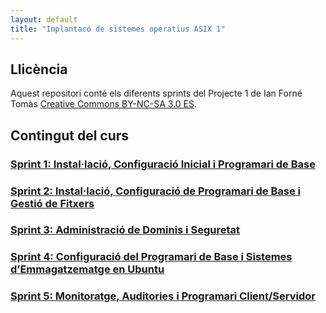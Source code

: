 ```yaml
---
layout: default
title: "Implantacó de sistemes operatius ASIX 1"
---
```



## Llicència

Aquest repositori conté els diferents sprints del Projecte 1 de Ian Forné Tomàs [Creative Commons BY-NC-SA 3.0 ES](LICENSE.md).

## Contingut del curs

### [Sprint 1: Instal·lació, Configuració Inicial i Programari de Base](sp1/sp1.md)  
### [Sprint 2: Instal·lació, Configuració de Programari de Base i Gestió de Fitxers](sp2/sp2.md)  
### [Sprint 3: Administració de Dominis i Seguretat](sp3/sp3.md)  
### [Sprint 4: Configuració del Programari de Base i Sistemes d’Emmagatzematge en Ubuntu](sp4/sp4.md)  
### [Sprint 5: Monitoratge, Auditories i Programari Client/Servidor](sp5/sp5.md)  
